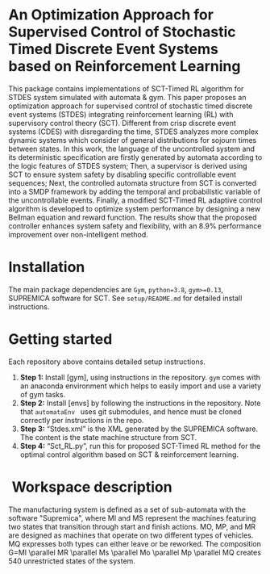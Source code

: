 # An Optimization Approach for Supervised Control of Stochastic Timed Discrete Event Systems based on Reinforcement Learning

This package contains implementations of SCT-Timed RL algorithm for STDES system simulated with automata & gym. This paper proposes an optimization approach for 
supervised control of stochastic timed discrete event systems (STDES) integrating reinforcement learning (RL) with supervisory control theory (SCT). Different from 
crisp discrete event systems (CDES) with disregarding the time, STDES analyzes more complex dynamic systems which consider of general distributions for sojourn times 
between states. In this work, the language of the uncontrolled system and its deterministic specification are firstly generated by automata according to the logic 
features of STDES system; Then, a supervisor is derived using SCT to ensure system safety by disabling specific controllable event sequences; Next, the controlled 
automata structure from SCT is converted into a SMDP framework by adding the temporal and probabilistic variable of the uncontrollable events. Finally, a modified 
SCT-Timed RL adaptive control algorithm is developed to optimize system performance by designing a new Bellman equation and reward function. The results show that 
the proposed controller enhances system safety and flexibility, with an 8.9% performance improvement over non-intelligent method.

# Installation
The main package dependencies are `Gym`, `python=3.8`, `gym>=0.13`, SUPREMICA software for SCT. See `setup/README.md` for detailed install instructions.

# Getting started
Each repository above contains detailed setup instructions. 
1. **Step 1:** Install [gym], using instructions in the repository. `gym` comes with an anaconda environment which helps to easily import and use a variety of gym tasks.
2. **Step 2:** Install [envs] by following the instructions in the repository. Note that `automataEnv
` uses git submodules, and hence must be cloned correctly per instructions in the repo.
3. **Step 3:** “Stdes.xml” is the XML generated by the SUPREMICA software. The content is the state machine structure from SCT.
4. **Step 4:** “Sct_RL.py”, run this for proposed SCT-Timed RL method for the optimal control algorithm based on SCT & reinforcement learning.

#  Workspace description
The manufacturing system is defined as a set of sub-automata with the 
software "Supremica", where MI and MS represent the machines featuring two states that transition through start and finish actions. MO, MP, and MR are designed as machines
that operate on two different types of vehicles. MQ expresses both types can either leave or be reworked. The composition G=MI \parallel MR \parallel Ms \parallel Mo \parallel Mp \parallel MQ creates 540 unrestricted states of the system. 

